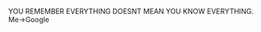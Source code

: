 YOU REMEMBER EVERYTHING DOESNT MEAN YOU KNOW EVERYTHING.
                                                Me->Google 
                                                